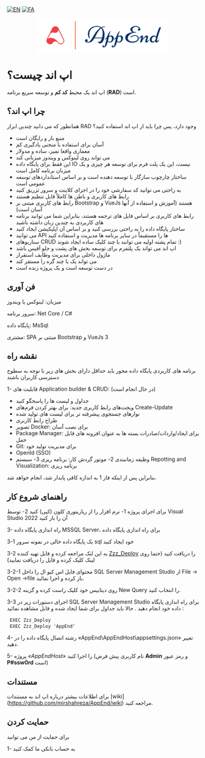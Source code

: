 [![EN](https://img.shields.io/badge/lang-EN-red.svg)](README.md)
[![FA](https://img.shields.io/badge/lang-FA-blue.svg)](README.FA.md)
<p align="center" width="100%">
     <img src="/images/AppEnd-Logo-Full.png?raw=true" />
</p>
  
# اپ اند چیست؟

 اپ اند یک محیط **کد کم** و توسعه سریع برنامه (**RAD**) است.
 
 
## چرا اپ اند؟

 همانطور که می دانید چندین ابزار RAD وجود دارد، پس چرا باید از اپ اند استفاده کنید؟
 
 
- منبع باز و رایگان است
- آسان برای استفاده با منحنی یادگیری کم
- معماری واقعا تمیز، ساده و مدولار
- می تواند روی لینوکس و ویندوز میزبانی کند
- این فقط برای پایگاه داده IO نیست، این یک پلت فرم برای توسعه هر چیزی و یک میزبان برنامه کامل است
- ساختار چارچوب سازگار با توسعه دهنده است و بر اساس استانداردهای توسعه عمومی است
- به راحتی می توانید کد سفارشی خود را در اجزای کلاینت و سرور تزریق کنید
- رابط های کاربری و باطن ها کاملاً قابل تنظیم هستند
- رابط های کاربری مبتنی بر Bootstrap و VueJs هستند (آموزش و استفاده از آنها آسان است)
- رابط های کاربری بر اساس فایل های ترجمه هستند، بنابراین شما می توانید برنامه های کاربردی به چندین زبان داشته باشید
- ساختار پایگاه داده را به راحتی بررسی کنید و بر اساس آن اپلیکیشن ایجاد کنید
- می توانید API ها را مستقیماً در سایر برنامه ها مدیریت و استفاده کنید
- سناریوهای CRUD تمام پشته اولیه می توانند با چند کلیک ساده ایجاد شوند :)
- اپ اند می تواند یک پلتفرم برای توسعه بخش های پشت و جلو آفیس باشد
- ماژول داخلی برای مدیریت وظایف استقرار
- می تواند یک یا چند گره را مستقر کند
- در دست توسعه است و یک پروژه زنده است

## فن آوری

میزبان: لینوکس یا ویندوز

سرور برنامه: Net Core / C#

پایگاه داده: MsSql

مشتری: SPA مبتنی بر Bootstrap و VueJs 3


## نقشه راه

برنامه های کاربردی پایگاه داده محور باید حداقل دارای بخش های زیر با توجه به سطوح دسترسی کاربران باشند

1- قابلیت های Application builder & CRUD: 
(در حال انجام است)

- جداول و لیست ها را پاسخگو کنید
- ویجت‌های رابط کاربری جدید: برای بهتر کردن فرم‌های Create-Update
- نوارهای جستجوی پیشرفته تر برای لیست های تولید شده
- طراح رابط کاربری
- تصویر Docker: برای نصب آسان
- Package Manager: برای ایجاد/واردات/صادرات بسته ها به عنوان افزونه های قابل حمل
- Git: برای مدیریت تولید خود
- OpenId (SSO)
- وظیفه زمانبندی
2- موتور گردش کار: برنامه ریزی
3- سیستم Repotting and Visualization: برنامه ریزی

بنابراین پس از اینکه فاز 1 به اندازه کافی پایدار شد، انجام خواهد شد.

## راهنمای شروع کار

برای اجرای پروژه
1- نرم افزار را از ریازیتوری کلون (کپی) کنید
2- توسط Visual Studio 2022 آن را باز کنید

3- راه اندازی پایگاه داده MSSQL Server، برای راه اندازی پایگاه داده

3-1 یک پایگاه داده خالی در نمونه سرور sql خود ایجاد کنید

3-2 به این لنک مراجعه کرده و فایل تهیه کننده    [Zzz_Deploy](https://github.com/mirshahreza/RDBMS-PackageManager/blob/master/MsSql/Zzz_Deploy.sql) را دریافت کنید (حتما روی لینک کلیک کرده و فایل را دریافت نمایید)

3-2-1 محتوای فایل اس کیو ال را داخل SQL Server Management Studio از File -> Open ->file باز کرده و اجرا نمائید.

3-2-2 روی دیتابیس خود کلیک راست کرده و گزینه New Query را انتخاب کنید.

3-3 اجرای دستورات زیر در SQL Server Management Studio برای راه اندازی پایگاه داده خود انجام دهید . حالا باید جداول برای شما ایجاد شده و قابل مشاهده نمائید :

     EXEC Zzz_Deploy
     EXEC Zzz_Deploy 'AppEnd'

4- رشته اتصال پایگاه داده را در «AppEnd\AppEndHost\appsettings.json» تغییر دهید.

5- پروژه *«AppEndHost»* را اجرا کنید (نام کاربری پیش فرض **Admin** و رمز عبور **P#ssw0rd** است)

## مستندات

برای اطلاعات بیشتر درباره اپ اند به مستندات [wiki] (https://github.com/mirshahreza/AppEnd/wiki) مراجعه کنید.

## حمایت کردن

برای حمایت از من می توانید

1- به حساب بانکی ما کمک کنید


